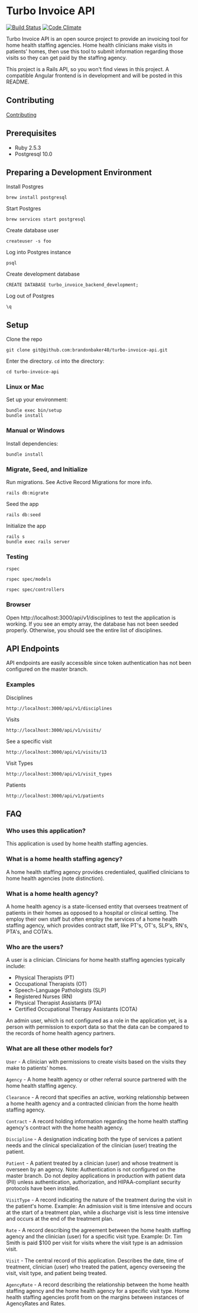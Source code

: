 
# Turbo Invoice API

[![Build Status](https://travis-ci.org/brandonbaker40/turbo_invoice_backend.svg?branch=master)](https://travis-ci.org/brandonbaker40/turbo_invoice_backend) [![Code Climate](https://api.codeclimate.com/v1/badges/99dc64e18f197549a093/maintainability)](https://codeclimate.com/github/brandonbaker40/turbo_invoice_backend/maintainability)

Turbo Invoice API is an open source project to provide an invoicing tool for home health staffing agencies. Home health clinicians make visits in patients' homes, then use this tool to submit information regarding those visits so they can get paid by the staffing agency.

This project is a Rails API, so you won't find views in this project. A compatible Angular frontend is in development and will be posted in this README.    

## Contributing

[Contributing](CONTRIBUTING.md)

## Prerequisites

* Ruby 2.5.3
* Postgresql 10.0

## Preparing a Development Environment

Install Postgres

    brew install postgresql

Start Postgres

    brew services start postgresql

Create database user

    createuser -s foo
Log into Postgres instance

	psql

Create development database

	CREATE DATABASE turbo_invoice_backend_development;

Log out of Postgres

	\q

## Setup

Clone the repo

	git clone git@github.com:brandonbaker40/turbo-invoice-api.git

Enter the directory. `cd` into the directory:

	cd turbo-invoice-api

### Linux or Mac

Set up your environment:

    bundle exec bin/setup
    bundle install

### Manual or Windows

Install dependencies:

    bundle install

### Migrate, Seed, and Initialize

Run migrations. See Active Record Migrations for more info.

	rails db:migrate
Seed the app

	rails db:seed
Initialize the app

	rails s
    bundle exec rails server

### Testing

    rspec

    rspec spec/models

    rspec spec/controllers

### Browser

Open http://localhost:3000/api/v1/disciplines to test the application is working. If you see an empty array, the database has not been seeded properly. Otherwise, you should see the entire list of disciplines.

## API Endpoints

API endpoints are easily accessible since token authentication has not been configured on the master branch.

### Examples

Disciplines

	http://localhost:3000/api/v1/disciplines

Visits

	http://localhost:3000/api/v1/visits/

See a specific visit

	http://localhost:3000/api/v1/visits/13

Visit Types

	http://localhost:3000/api/v1/visit_types

Patients

	http://localhost:3000/api/v1/patients

## FAQ

### Who uses this application?

This application is used by home health staffing agencies.

### What is a home health staffing agency?

A home health staffing agency provides credentialed, qualified clinicians to home health agencies (note distinction).

### What is a home health agency?

A home health agency is a state-licensed entity that oversees treatment of patients in their homes as opposed to a hospital or clinical setting. The employ their own staff but often employ the services of a home health staffing agency, which provides contract staff, like PT's, OT's, SLP's, RN's, PTA's, and COTA's.

### Who are the users?

A user is a clinician. Clinicians for home health staffing agencies typically include:

 - Physical Therapists (PT)
 - Occupational Therapists (OT)
 - Speech-Language Pathologists (SLP)
 - Registered Nurses (RN)
 - Physical Therapist Assistants (PTA)
 - Certified Occupational Therapy Assistants (COTA)

An admin user, which is not configured as a role in the application yet, is a person with permission to export data so that the data can be compared to the records of home health agency partners.

### What are all these other models for?

`User` - A clinician with permissions to create visits based on the visits they make to patients' homes.

`Agency` - A home health agency or other referral source partnered with the home health staffing agency.

`Clearance` - A record that specifies an active, working relationship between a home health agency and a contracted clinician from the home health staffing agency.

`Contract` - A record holding information regarding the home health staffing agency's contract with the home health agency.

`Discipline` - A designation indicating both the type of services a patient needs and the clinical specialization of the clinician (user) treating the patient.

`Patient` - A patient treated by a clinician (user) and whose treatment is overseen by an agency. Note: Authentication is not configured on the master branch. Do not deploy applications in production with patient data (PII) unless authentication, authorization, and HIPAA-compliant security protocols have been installed.

`VisitType` - A record indicating the nature of the treatment during the visit in the patient's home. Example: An admission visit is time intensive and occurs at the start of a treatment plan, while a discharge visit is less time intensive and occurs at the end of the treatment plan.

`Rate` - A record describing the agreement between the home health staffing agency and the clinician (user) for a specific visit type. Example: Dr. Tim Smith is paid $100 per visit for visits where the visit type is an admission visit.

`Visit` - The central record of this application. Describes the date, time of treatment, clinician (user) who treated the patient, agency overseeing the visit, visit type, and patient being treated.

`AgencyRate` - A record describing the relationship between the home health staffing agency and the home health agency for a specific visit type. Home health staffing agencies profit from on the margins between instances of AgencyRates and Rates.
